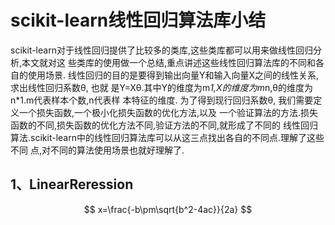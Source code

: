 # scikit-learn线性回归算法库小结

<script type="text/javascript" src="http://latex.codecogs.com/latexit.php?p&li&div"></script>
scikit-learn对于线性回归提供了比较多的类库,这些类库都可以用来做线性回归分析,本文就对这
些类库的使用做一个总结,重点讲述这些线性回归算法库的不同和各自的使用场景.
线性回归的目的是要得到输出向量Y和输入向量X之间的线性关系,求出线性回归系数&theta;, 也就
是Y=X&theta;.其中Y的维度为m*1,X的维度为m*n,&theta;的维度为n*1.m代表样本个数,n代表样
本特征的维度.
为了得到现行回归系数&theta;, 我们需要定义一个损失函数,一个极小化损失函数的优化方法,以及
一个验证算法的方法.损失函数的不同,损失函数的优化方法不同,验证方法的不同,就形成了不同的
线性回归算法.scikit-learn中的线性回归算法库可以从这三点找出各自的不同点.理解了这些不同
点,对不同的算法使用场景也就好理解了.
## 1、LinearReression

$$
x=\frac{-b\pm\sqrt{b^2-4ac}}{2a}
$$
